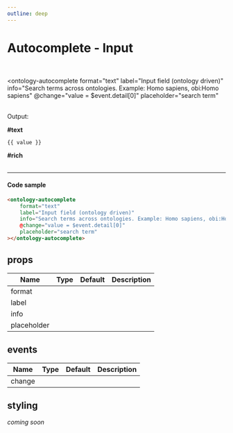 ```yaml
---
outline: deep
---
```


# Autocomplete - Input

<script setup lang="ts">
import "./../dist/index.js";
import { ref } from 'vue';
let value = ref("")
</script>

<br/>

<ontology-autocomplete 
    format="text"
    label="Input field (ontology driven)"
    info="Search terms across ontologies. Example: Homo sapiens, obi:Homo sapiens"
    @change="value = $event.detail[0]"
    placeholder="search term"
></ontology-autocomplete>

<span v-if="value && value != ''">
<br/>Output:

**#text**
<pre style="margin:0"><code>{{ value }}</code></pre>

**#rich**
<ontology-term-annotation 
    :annotation="value">
</ontology-term-annotation>
</span>
<br/>
<br/>

---

#### Code sample

```html
<ontology-autocomplete 
    format="text"
    label="Input field (ontology driven)"
    info="Search terms across ontologies. Example: Homo sapiens, obi:Homo sapiens"
    @change="value = $event.detail[0]"
    placeholder="search term"
></ontology-autocomplete>
```

## props

| Name        |      Type      |  Default | Description |
| ----------- | :------------: | :------: | :---------- |
| format      |                |          |             |
| label       |                |          |             |
| info        |                |          |             |
| placeholder |                |          |             |

## events

| Name        |      Type      |  Default | Description |
| ----------- | :------------: | :------: | :---------- |
| change      |                |          |             |

## styling

*coming soon*